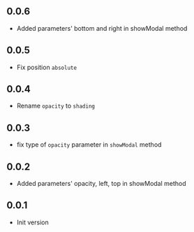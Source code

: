 ## 0.0.6

- Added parameters' bottom and right in showModal method

## 0.0.5

- Fix position `absolute`

## 0.0.4

- Rename `opacity` to `shading`

## 0.0.3

- fix type of `opacity` parameter in `showModal` method

## 0.0.2

- Added parameters' opacity, left, top in showModal method

## 0.0.1

- Init version